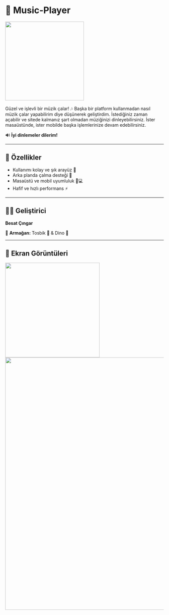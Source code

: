 # 🎵 Music-Player
<img src="https://github.com/user-attachments/assets/a9bfceb1-7fdd-4d3d-8d05-97034c94b9bc" width="250">
<br><br>
Güzel ve işlevli bir müzik çalar! 🎶  
Başka bir platform kullanmadan nasıl müzik çalar yapabilirim diye düşünerek geliştirdim.  
İstediğiniz zaman açabilir ve sitede kalmanız şart olmadan müziğinizi dinleyebilirsiniz.  
İster masaüstünde, ister mobilde başka işlemlerinize devam edebilirsiniz.  

🔊 **İyi dinlemeler dilerim!**  

---

## 🚀 Özellikler
- Kullanımı kolay ve şık arayüz 🎨  
- Arka planda çalma desteği 🔄  
- Masaüstü ve mobil uyumluluk 📱💻  
- Hafif ve hızlı performans ⚡  

---

## 👨‍💻 Geliştirici
**Besat Çıngar**  

🎁 **Armağan:** Tosbik 🐢 & Dino 🦖  

---

## 📸 Ekran Görüntüleri  
<img src="https://github.com/user-attachments/assets/a9bfceb1-7fdd-4d3d-8d05-97034c94b9bc" width="300">
<br>
<img src="https://github.com/user-attachments/assets/fdd76898-cb6c-4264-b62f-6922f8d752f7" width="800">



